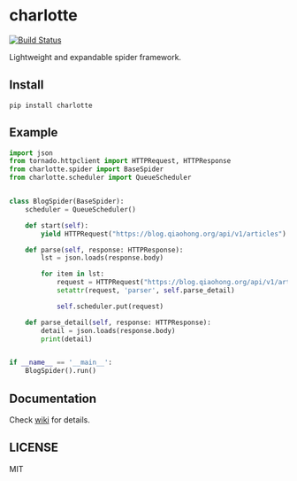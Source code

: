 # charlotte

[![Build Status](https://travis-ci.com/Jack-Kingdom/charlotte.svg?branch=master)](https://travis-ci.com/Jack-Kingdom/charlotte)

Lightweight and expandable spider framework.

## Install
```shell
pip install charlotte
```

## Example

```python
import json
from tornado.httpclient import HTTPRequest, HTTPResponse
from charlotte.spider import BaseSpider
from charlotte.scheduler import QueueScheduler


class BlogSpider(BaseSpider):
    scheduler = QueueScheduler()

    def start(self):
        yield HTTPRequest("https://blog.qiaohong.org/api/v1/articles")

    def parse(self, response: HTTPResponse):
        lst = json.loads(response.body)

        for item in lst:
            request = HTTPRequest("https://blog.qiaohong.org/api/v1/articles" + "/" + item['slug'])
            setattr(request, 'parser', self.parse_detail)

            self.scheduler.put(request)

    def parse_detail(self, response: HTTPResponse):
        detail = json.loads(response.body)
        print(detail)


if __name__ == '__main__':
    BlogSpider().run()
```

## Documentation
Check [wiki](https://github.com/Jack-Kingdom/charlotte/wiki) for details.

## LICENSE
MIT